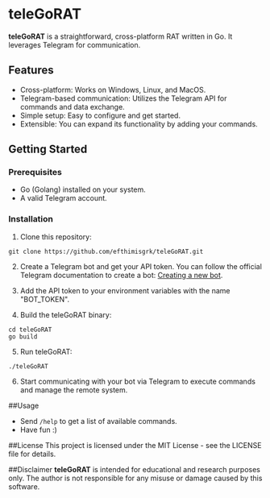 # teleGoRAT

**teleGoRAT** is a straightforward, cross-platform RAT written in Go. It leverages Telegram for communication.

## Features

- Cross-platform: Works on Windows, Linux, and MacOS.
- Telegram-based communication: Utilizes the Telegram API for commands and data exchange.
- Simple setup: Easy to configure and get started.
- Extensible: You can expand its functionality by adding your commands.

## Getting Started

### Prerequisites

- Go (Golang) installed on your system.
- A valid Telegram account.

### Installation

1. Clone this repository:

```shell
git clone https://github.com/efthimisgrk/teleGoRAT.git
```

2. Create a Telegram bot and get your API token. You can follow the official Telegram documentation to create a bot: [Creating a new bot](https://core.telegram.org/bots#botfather).

3. Add the API token to your environment variables with the name "BOT_TOKEN".

4. Build the teleGoRAT binary:

```shell
cd teleGoRAT
go build
```

5. Run teleGoRAT:

```shell
./teleGoRAT
```

6. Start communicating with your bot via Telegram to execute commands and manage the remote system.

##Usage
- Send `/help` to get a list of available commands.
- Have fun :)

##License
This project is licensed under the MIT License - see the LICENSE file for details.

##Disclaimer
**teleGoRAT** is intended for educational and research purposes only. The author is not responsible for any misuse or damage caused by this software.
